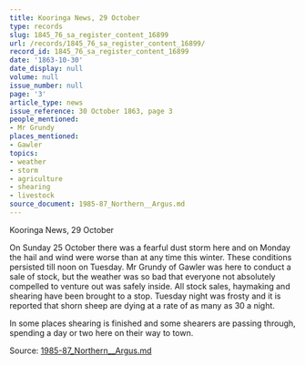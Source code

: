 ```yaml
---
title: Kooringa News, 29 October
type: records
slug: 1845_76_sa_register_content_16899
url: /records/1845_76_sa_register_content_16899/
record_id: 1845_76_sa_register_content_16899
date: '1863-10-30'
date_display: null
volume: null
issue_number: null
page: '3'
article_type: news
issue_reference: 30 October 1863, page 3
people_mentioned:
- Mr Grundy
places_mentioned:
- Gawler
topics:
- weather
- storm
- agriculture
- shearing
- livestock
source_document: 1985-87_Northern__Argus.md
---
```


Kooringa News, 29 October

On Sunday 25 October there was a fearful dust storm here and on Monday the hail and wind were worse than at any time this winter.  These conditions persisted till noon on Tuesday.    Mr Grundy of Gawler was here to conduct a sale of stock, but the weather was so bad that everyone not absolutely compelled to venture out was safely inside.  All stock sales, haymaking and shearing have been brought to a stop.  Tuesday night was frosty and it is reported that shorn sheep are dying at a rate of as many as 30 a night.

In some places shearing is finished and some shearers are passing through, spending a day or two here on their way to town.

Source: [1985-87_Northern__Argus.md](/downloads/markdown/1985-87_Northern__Argus.md)
